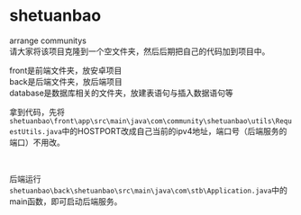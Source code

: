 # shetuanbao
arrange communitys
<br />
请大家将该项目克隆到一个空文件夹，然后后期把自己的代码加到项目中。

front是前端文件夹，放安卓项目
<br />
back是后端文件夹，放后端项目
<br />
database是数据库相关的文件夹，放建表语句与插入数据语句等



拿到代码，先将`shetuanbao\front\app\src\main\java\com\community\shetuanbao\utils\RequestUtils.java`中的HOSTPORT改成自己当前的ipv4地址，端口号（后端服务的端口）不用改。

<br />

后端运行`shetuanbao\back\shetuanbao\src\main\java\com\stb\Application.java`中的main函数，即可启动后端服务。